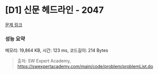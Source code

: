 # [D1] 신문 헤드라인 - 2047 

[문제 링크](https://swexpertacademy.com/main/code/problem/problemDetail.do?contestProbId=AV5QKsLaAy0DFAUq) 

### 성능 요약

메모리: 19,864 KB, 시간: 123 ms, 코드길이: 214 Bytes



> 출처: SW Expert Academy, https://swexpertacademy.com/main/code/problem/problemList.do